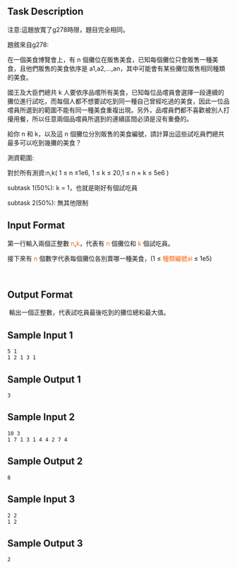 ## Task Description

注意:這題放寬了g278時限，題目完全相同。

題敘來自g278:

在一個美食博覽會上，有 n 個攤位在販售美食，已知每個攤位只會販售一種美食，且他們販售的美食依序是 a1,a2,…,an，其中可能會有某些攤位販售相同種類的美食。

國王及大臣們總共 k 人要依序品嚐所有美食，已知每位品嚐員會選擇一段連續的攤位進行試吃，而每個人都不想要試吃到同一種自己曾經吃過的美食，因此一位品嚐員所選到的範圍不能有同一種美食重複出現。另外，品嚐員們都不喜歡被別人打擾用餐，所以任意兩個品嚐員所選到的連續區間必須是沒有重疊的。

給你 n 和 k，以及這 n 個攤位分別販售的美食編號，請計算出這些試吃員們總共最多可以吃到幾攤的美食？

 

測資範圍:

對於所有測資:n,k( 1 ≤ n ≤1e6, 1 ≤ k ≤ 20,1 ≤ n × k ≤ 5e6 )

subtask 1(50%): k = 1，也就是剛好有個試吃員

subtask 2(50%): 無其他限制

## Input Format

<p>第一行輸入兩個正整數<span style="color:#ff9900">&nbsp;</span><span style="color:#ff6600">n</span>,<span style="color:#ff6600">k</span>，代表有&nbsp;<span style="color:#ff6600">n</span>&nbsp;個攤位和&nbsp;<span style="color:#ff6600">k</span>&nbsp;個試吃員。</p>
<p>接下來有&nbsp;<span style="color:#ff6600">n</span>&nbsp;個數字代表每個攤位各別賣哪一種美食，(1 ≤&nbsp;<span style="color:#ff6600">種類編號ai&nbsp;</span>≤ 1e5)</p>
<p>&nbsp;</p>

## Output Format

<p>&nbsp;輸出一個正整數，代表試吃員最後吃到的攤位總和最大值。</p>

## Sample Input 1

    5 1
    1 2 1 3 1

## Sample Output 1

    3

## Sample Input 2

    10 3
    1 7 1 3 1 4 4 2 7 4

## Sample Output 2

    8

## Sample Input 3

    2 2
    1 2

## Sample Output 3

    2